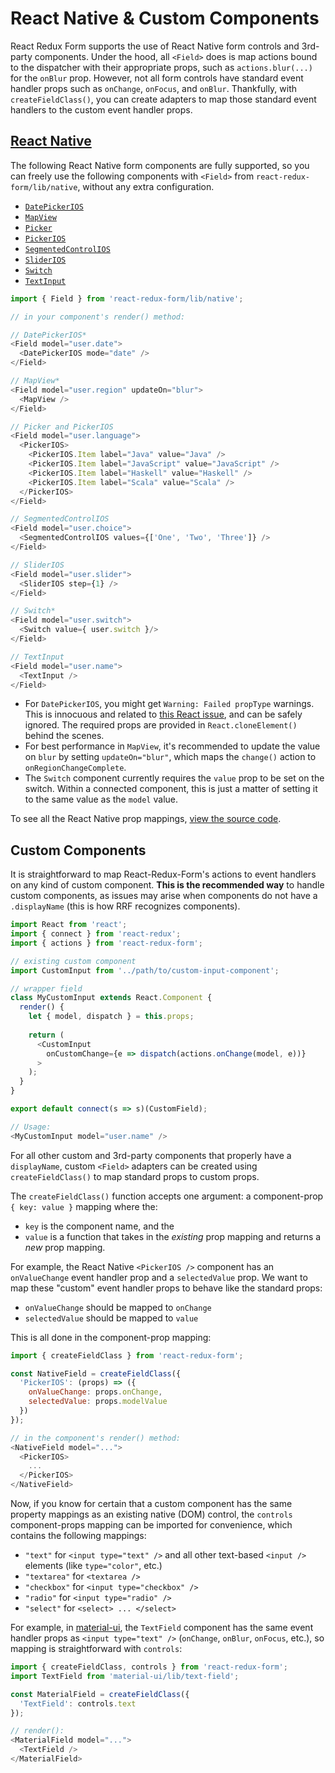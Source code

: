 # React Native & Custom Components

React Redux Form supports the use of React Native form controls and 3rd-party components. Under the hood, all `<Field>` does is map actions bound to the dispatcher with their appropriate props, such as `actions.blur(...)` for the `onBlur` prop. However, not all form controls have standard event handler props such as `onChange`, `onFocus`, and `onBlur`. Thankfully, with `createFieldClass()`, you can create adapters to map those standard event handlers to the custom event handler props.

## [React Native](http://facebook.github.io/react-native/)

The following React Native form components are fully supported, so you can freely use the following components with `<Field>` from `react-redux-form/lib/native`, without any extra configuration.

- [`DatePickerIOS`](https://facebook.github.io/react-native/docs/datepickerios.html#content)
- [`MapView`](https://facebook.github.io/react-native/docs/mapview.html#content)
- [`Picker`](https://facebook.github.io/react-native/docs/picker.html#content)
- [`PickerIOS`](https://facebook.github.io/react-native/docs/pickerios.html#content)
- [`SegmentedControlIOS`](https://facebook.github.io/react-native/docs/segmentedcontrolios.html#content)
- [`SliderIOS`](https://facebook.github.io/react-native/docs/sliderios.html#content)
- [`Switch`](https://facebook.github.io/react-native/docs/switch.html#content)
- [`TextInput`](https://facebook.github.io/react-native/docs/textinput.html#content)

```js
import { Field } from 'react-redux-form/lib/native';

// in your component's render() method:

// DatePickerIOS*
<Field model="user.date">
  <DatePickerIOS mode="date" />
</Field>

// MapView*
<Field model="user.region" updateOn="blur">
  <MapView />
</Field>

// Picker and PickerIOS
<Field model="user.language">
  <PickerIOS>
    <PickerIOS.Item label="Java" value="Java" />
    <PickerIOS.Item label="JavaScript" value="JavaScript" />
    <PickerIOS.Item label="Haskell" value="Haskell" />
    <PickerIOS.Item label="Scala" value="Scala" />
  </PickerIOS>
</Field>

// SegmentedControlIOS
<Field model="user.choice">
  <SegmentedControlIOS values={['One', 'Two', 'Three']} />
</Field>

// SliderIOS
<Field model="user.slider">
  <SliderIOS step={1} />
</Field>

// Switch*
<Field model="user.switch">
  <Switch value={ user.switch }/>
</Field>

// TextInput
<Field model="user.name">
  <TextInput />
</Field>
```

- For `DatePickerIOS`, you might get `Warning: Failed propType` warnings. This is innocuous and related to [this React issue](https://github.com/facebook/react/issues/4494), and can be safely ignored. The required props are provided in `React.cloneElement()` behind the scenes.
- For best performance in `MapView`, it's recommended to update the value on `blur` by setting `updateOn="blur"`, which maps the `change()` action to `onRegionChangeComplete`.
- The `Switch` component currently requires the `value` prop to be set on the switch. Within a connected component, this is just a matter of setting it to the same value as the `model` value.

To see all the React Native prop mappings, [view the source code](https://github.com/davidkpiano/react-redux-form/blob/master/src/native/index.js).

## Custom Components
It is straightforward to map React-Redux-Form's actions to event handlers on any kind of custom component. **This is the recommended way** to handle custom components, as issues may arise when components do not have a `.displayName` (this is how RRF recognizes components).

```js
import React from 'react';
import { connect } from 'react-redux';
import { actions } from 'react-redux-form';

// existing custom component
import CustomInput from '../path/to/custom-input-component';

// wrapper field
class MyCustomInput extends React.Component {
  render() {
    let { model, dispatch } = this.props;
    
    return (
      <CustomInput
        onCustomChange={e => dispatch(actions.onChange(model, e))}
      >
    );
  }
}

export default connect(s => s)(CustomField);

// Usage:
<MyCustomInput model="user.name" />
```

For all other custom and 3rd-party components that properly have a `displayName`, custom `<Field>` adapters can be created using `createFieldClass()` to map standard props to custom props.

The `createFieldClass()` function accepts one argument: a component-prop `{ key: value }` mapping where the:

- `key` is the component name, and the
- `value` is a function that takes in the _existing_ prop mapping and returns a _new_ prop mapping.

For example, the React Native `<PickerIOS />` component has an `onValueChange` event handler prop and a `selectedValue` prop. We want to map these "custom" event handler props to behave like the standard props:

- `onValueChange` should be mapped to `onChange`
- `selectedValue` should be mapped to `value`

This is all done in the component-prop mapping:

```js
import { createFieldClass } from 'react-redux-form';

const NativeField = createFieldClass({
  'PickerIOS': (props) => ({
    onValueChange: props.onChange,
    selectedValue: props.modelValue
  })
});

// in the component's render() method:
<NativeField model="...">
  <PickerIOS>
    ...
  </PickerIOS>
</NativeField>
```

Now, if you know for certain that a custom component has the same property mappings as an existing native (DOM) control, the `controls` component-props mapping can be imported for convenience, which contains the following mappings:

- `"text"` for `<input type="text" />` and all other text-based `<input />` elements (like `type="color"`, etc.)
- `"textarea"` for `<textarea />`
- `"checkbox"` for `<input type="checkbox" />`
- `"radio"` for `<input type="radio" />`
- `"select"` for `<select> ... </select>`

For example, in [material-ui](http://www.material-ui.com/#/), the `TextField` component has the same event handler props as `<input type="text" />` (`onChange`, `onBlur`, `onFocus`, etc.), so mapping is straightforward with `controls`:

```js
import { createFieldClass, controls } from 'react-redux-form';
import TextField from 'material-ui/lib/text-field';

const MaterialField = createFieldClass({
  'TextField': controls.text
});

// render():
<MaterialField model="...">
  <TextField />
</MaterialField>
```